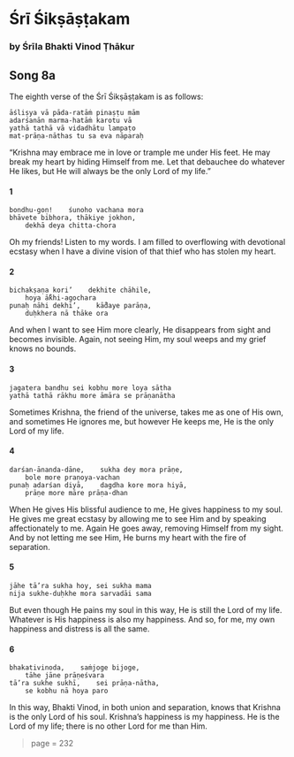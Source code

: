# Śrī Śikṣāṣṭakam

### by Śrīla Bhakti Vinod Ṭhākur

## Song 8a

The eighth verse of the Śrī Śikṣāṣṭakam is as follows:

    āśliṣya vā pāda-ratāṁ pinaṣṭu mām
    adarśanān marma-hatāṁ karotu vā
    yathā tathā vā vidadhātu lampaṭo
    mat-prāṇa-nāthas tu sa eva nāparaḥ

“Krishna may embrace me in love or trample me under His feet. He may break my heart by hiding Himself from me. Let that debauchee do whatever He likes, but He will always be the only Lord of my life.”

#### 1

    bondhu-goṇ!    śunoho vachana mora
    bhāvete bibhora, thākiye jokhon,
        dekhā deya chitta-chora

Oh my friends! Listen to my words. I am filled to overflowing with devotional ecstasy when I have a divine vision of that thief who has stolen my heart.

#### 2

    bichakṣaṇa kori’    dekhite chāhile,
        hoya ā̐khi-agochara
    punaḥ nāhi dekhi’,    kā̐daye parāṇa,
        duḥkhera nā thāke ora

And when I want to see Him more clearly, He disappears from sight and becomes invisible. Again, not seeing Him, my soul weeps and my grief knows no bounds.

#### 3

    jagatera bandhu sei kobhu more loya sātha
    yathā tathā rākhu more āmāra se prāṇanātha

Sometimes Krishna, the friend of the universe, takes me as one of His own, and sometimes He ignores me, but however He keeps me, He is the only Lord of my life.

#### 4

    darśan-ānanda-dāne,    sukha dey mora prāṇe,
        bole more praṇoya-vachan
    punaḥ adarśan diyā,    dagdha kore mora hiyā,
        prāṇe more māre prāṇa-dhan

When He gives His blissful audience to me, He gives happiness to my soul. He gives me great ecstasy by allowing me to see Him and by speaking affectionately to me. Again He goes away, removing Himself from my sight. And by not letting me see Him, He burns my heart with the fire of separation.

#### 5

    jāhe tā’ra sukha hoy, sei sukha mama
    nija sukhe-duḥkhe mora sarvadāi sama

But even though He pains my soul in this way, He is still the Lord of my life. Whatever is His happiness is also my happiness. And so, for me, my own happiness and distress is all the same.

#### 6

    bhakativinoda,    saṁjoge bijoge,
        tāhe jāne prāṇeśvara
    tā’ra sukhe sukhī,    sei prāṇa-nātha,
        se kobhu nā hoya paro

In this way, Bhakti Vinod, in both union and separation, knows that Krishna is the only Lord of his soul. Krishna’s happiness is my happiness. He is the Lord of my life; there is no other Lord for me than Him.


> page = 232